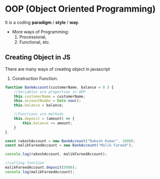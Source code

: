 # OOP (Object Oriented Programming)
It is a coding **paradigm** / **style** / **way**.

* More ways of Programming: 
    1. Processional,
    2. Functional, etc.

<!-- ## Why OOPS? -->

## Creating Object in JS
There are many ways of creating object in javascript
1. Construction Function: 

```js
function BankAccount(customerName, balance = 0 ) {
    //Variables are properties in OOP
    this.customerName = customerName;
    this.accountNumbe = Date.now();
    this.balance = balance;

    //Functions are methods
    this.deposit = (amount) => {
        this.balance += amount;
    }
}

const rakeshAccount = new BankAccount("Rakesh Kumar", 1000);
const malikFareedAccount = new BankAccount("Malik Fareed");

console.log(rakeshAccount, malikFareedAccount);

//calling function
malikFareedAccount.deposit(5000);
console.log(malikFareedAccount);
```
